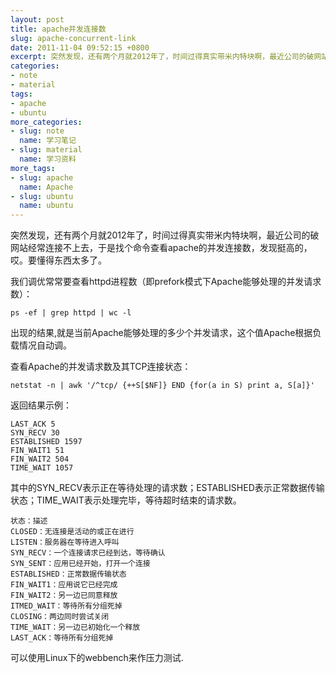 ```yaml
---
layout: post
title: apache并发连接数
slug: apache-concurrent-link
date: 2011-11-04 09:52:15 +0800
excerpt: 突然发现，还有两个月就2012年了，时间过得真实带米内特块啊，最近公司的破网站经常连接不上去，于是找个命令查看apache的并发连接数，发现挺高的，哎。
categories:
- note
- material
tags:
- apache
- ubuntu
more_categories:
- slug: note
  name: 学习笔记
- slug: material
  name: 学习资料
more_tags:
- slug: apache
  name: Apache
- slug: ubuntu
  name: ubuntu
---
```


突然发现，还有两个月就2012年了，时间过得真实带米内特块啊，最近公司的破网站经常连接不上去，于是找个命令查看apache的并发连接数，发现挺高的，哎。要懂得东西太多了。

我们调优常常要查看httpd进程数（即prefork模式下Apache能够处理的并发请求数）：

	ps -ef | grep httpd | wc -l

出现的结果,就是当前Apache能够处理的多少个并发请求，这个值Apache根据负载情况自动调。

查看Apache的并发请求数及其TCP连接状态：

	netstat -n | awk '/^tcp/ {++S[$NF]} END {for(a in S) print a, S[a]}'

返回结果示例：

	LAST_ACK 5
	SYN_RECV 30
	ESTABLISHED 1597
	FIN_WAIT1 51
	FIN_WAIT2 504
	TIME_WAIT 1057

其中的SYN_RECV表示正在等待处理的请求数；ESTABLISHED表示正常数据传输状态；TIME_WAIT表示处理完毕，等待超时结束的请求数。

	状态：描述
	CLOSED：无连接是活动的或正在进行
	LISTEN：服务器在等待进入呼叫
	SYN_RECV：一个连接请求已经到达，等待确认
	SYN_SENT：应用已经开始，打开一个连接
	ESTABLISHED：正常数据传输状态
	FIN_WAIT1：应用说它已经完成
	FIN_WAIT2：另一边已同意释放
	ITMED_WAIT：等待所有分组死掉
	CLOSING：两边同时尝试关闭
	TIME_WAIT：另一边已初始化一个释放
	LAST_ACK：等待所有分组死掉

可以使用Linux下的webbench来作压力测试.　
